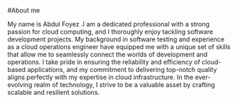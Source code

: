 #About me

My name is Abdul Foyez .I am a dedicated professional with a strong passion for cloud computing, and I thoroughly enjoy tackling software development projects. My background in software testing and experience as a cloud operations engineer have equipped me with a unique set of skills that allow me to seamlessly connect the worlds of development and operations. I take pride in ensuring the reliability and efficiency of cloud-based applications, and my commitment to delivering top-notch quality aligns perfectly with my expertise in cloud infrastructure. In the ever-evolving realm of technology, I strive to be a valuable asset by crafting scalable and resilient solutions.